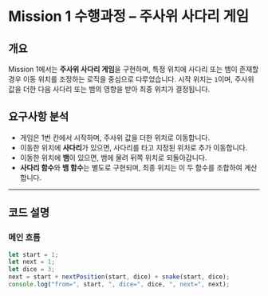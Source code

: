 # Mission 1 수행과정 – 주사위 사다리 게임

##  개요
Mission 1에서는 **주사위 사다리 게임**을 구현하며, 특정 위치에 사다리 또는 뱀이 존재할 경우 이동 위치를 조정하는 로직을 중심으로 다루었습니다. 시작 위치는 `1`이며, 주사위 값을 더한 다음 사다리 또는 뱀의 영향을 받아 최종 위치가 결정됩니다.

##  요구사항 분석

- 게임은 1번 칸에서 시작하며, 주사위 값을 더한 위치로 이동합니다.
- 이동한 위치에 **사다리**가 있으면, 사다리를 타고 지정된 위치로 추가 이동합니다.
- 이동한 위치에 **뱀**이 있으면, 뱀에 물려 뒤쪽 위치로 되돌아갑니다.
- **사다리 함수**와 **뱀 함수**는 별도로 구현되며, 최종 위치는 이 두 함수를 조합하여 계산합니다.

---

##  코드 설명

### 메인 흐름
```javascript
let start = 1;
let next = 1;
let dice = 3;
next = start + nextPosition(start, dice) + snake(start, dice);
console.log("from=", start, ", dice=", dice, ", next=", next);
